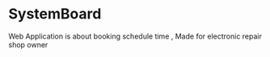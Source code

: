 # SystemBoard
Web Application is about booking schedule time , Made for electronic repair shop owner
